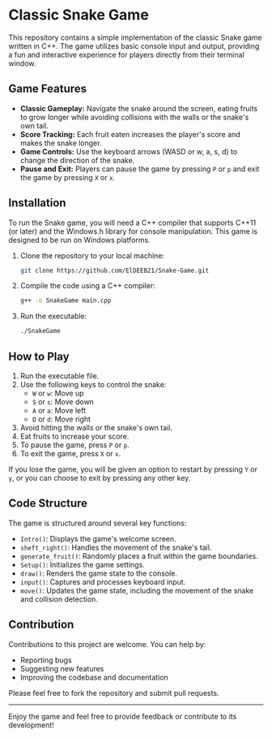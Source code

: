 # Classic Snake Game

This repository contains a simple implementation of the classic Snake game written in C++. The game utilizes basic console input and output, providing a fun and interactive experience for players directly from their terminal window.

## Game Features

- **Classic Gameplay:** Navigate the snake around the screen, eating fruits to grow longer while avoiding collisions with the walls or the snake's own tail.
- **Score Tracking:** Each fruit eaten increases the player's score and makes the snake longer.
- **Game Controls:** Use the keyboard arrows (WASD or w, a, s, d) to change the direction of the snake.
- **Pause and Exit:** Players can pause the game by pressing `P` or `p` and exit the game by pressing `X` or `x`.

## Installation

To run the Snake game, you will need a C++ compiler that supports C++11 (or later) and the Windows.h library for console manipulation. This game is designed to be run on Windows platforms.

1. Clone the repository to your local machine:
    ```bash
    git clone https://github.com/ElDEEB21/Snake-Game.git
    ```
2. Compile the code using a C++ compiler:
    ```bash
    g++ -o SnakeGame main.cpp
    ```
3. Run the executable:
    ```bash
    ./SnakeGame
    ```

## How to Play

1. Run the executable file.
2. Use the following keys to control the snake:
   - `W` or `w`: Move up
   - `S` or `s`: Move down
   - `A` or `a`: Move left
   - `D` or `d`: Move right
3. Avoid hitting the walls or the snake's own tail.
4. Eat fruits to increase your score.
5. To pause the game, press `P` or `p`.
6. To exit the game, press `X` or `x`.

If you lose the game, you will be given an option to restart by pressing `Y` or `y`, or you can choose to exit by pressing any other key.

## Code Structure

The game is structured around several key functions:

- `Intro()`: Displays the game's welcome screen.
- `sheft_right()`: Handles the movement of the snake's tail.
- `generate_fruit()`: Randomly places a fruit within the game boundaries.
- `Setup()`: Initializes the game settings.
- `draw()`: Renders the game state to the console.
- `input()`: Captures and processes keyboard input.
- `move()`: Updates the game state, including the movement of the snake and collision detection.

## Contribution

Contributions to this project are welcome. You can help by:

- Reporting bugs
- Suggesting new features
- Improving the codebase and documentation

Please feel free to fork the repository and submit pull requests.

---

Enjoy the game and feel free to provide feedback or contribute to its development!
